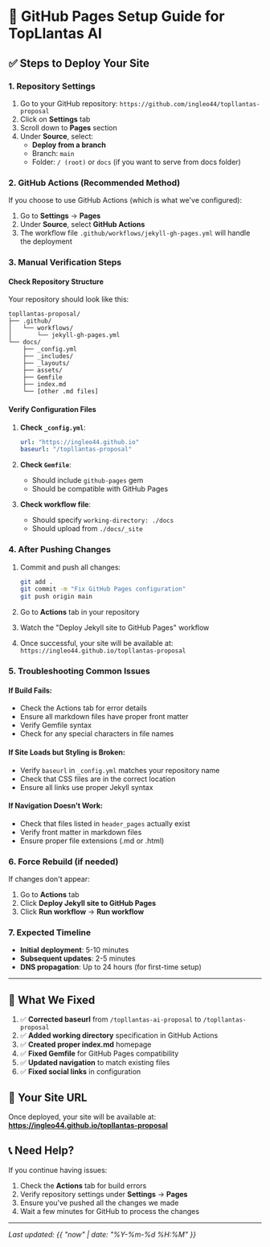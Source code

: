# 📖 GitHub Pages Setup Guide for TopLlantas AI

## ✅ Steps to Deploy Your Site

### 1. Repository Settings
1. Go to your GitHub repository: `https://github.com/ingleo44/topllantas-proposal`
2. Click on **Settings** tab
3. Scroll down to **Pages** section
4. Under **Source**, select:
   - **Deploy from a branch**
   - Branch: `main`
   - Folder: `/ (root)` or `docs` (if you want to serve from docs folder)

### 2. GitHub Actions (Recommended Method)
If you choose to use GitHub Actions (which is what we've configured):

1. Go to **Settings** → **Pages**
2. Under **Source**, select **GitHub Actions**
3. The workflow file `.github/workflows/jekyll-gh-pages.yml` will handle the deployment

### 3. Manual Verification Steps

#### Check Repository Structure
Your repository should look like this:
```
topllantas-proposal/
├── .github/
│   └── workflows/
│       └── jekyll-gh-pages.yml
└── docs/
    ├── _config.yml
    ├── _includes/
    ├── _layouts/
    ├── assets/
    ├── Gemfile
    ├── index.md
    └── [other .md files]
```

#### Verify Configuration Files

1. **Check `_config.yml`**:
   ```yaml
   url: "https://ingleo44.github.io"
   baseurl: "/topllantas-proposal"
   ```

2. **Check `Gemfile`**:
   - Should include `github-pages` gem
   - Should be compatible with GitHub Pages

3. **Check workflow file**:
   - Should specify `working-directory: ./docs`
   - Should upload from `./docs/_site`

### 4. After Pushing Changes

1. Commit and push all changes:
   ```bash
   git add .
   git commit -m "Fix GitHub Pages configuration"
   git push origin main
   ```

2. Go to **Actions** tab in your repository
3. Watch the "Deploy Jekyll site to GitHub Pages" workflow
4. Once successful, your site will be available at:
   `https://ingleo44.github.io/topllantas-proposal`

### 5. Troubleshooting Common Issues

#### If Build Fails:
- Check the Actions tab for error details
- Ensure all markdown files have proper front matter
- Verify Gemfile syntax
- Check for any special characters in file names

#### If Site Loads but Styling is Broken:
- Verify `baseurl` in `_config.yml` matches your repository name
- Check that CSS files are in the correct location
- Ensure all links use proper Jekyll syntax

#### If Navigation Doesn't Work:
- Check that files listed in `header_pages` actually exist
- Verify front matter in markdown files
- Ensure proper file extensions (.md or .html)

### 6. Force Rebuild (if needed)

If changes don't appear:
1. Go to **Actions** tab
2. Click **Deploy Jekyll site to GitHub Pages**
3. Click **Run workflow** → **Run workflow**

### 7. Expected Timeline

- **Initial deployment**: 5-10 minutes
- **Subsequent updates**: 2-5 minutes
- **DNS propagation**: Up to 24 hours (for first-time setup)

---

## 🎯 What We Fixed

1. ✅ **Corrected baseurl** from `/topllantas-ai-proposal` to `/topllantas-proposal`
2. ✅ **Added working directory** specification in GitHub Actions
3. ✅ **Created proper index.md** homepage
4. ✅ **Fixed Gemfile** for GitHub Pages compatibility
5. ✅ **Updated navigation** to match existing files
6. ✅ **Fixed social links** in configuration

## 🔗 Your Site URL

Once deployed, your site will be available at:
**https://ingleo44.github.io/topllantas-proposal**

## 📞 Need Help?

If you continue having issues:
1. Check the **Actions** tab for build errors
2. Verify repository settings under **Settings** → **Pages**
3. Ensure you've pushed all the changes we made
4. Wait a few minutes for GitHub to process the changes

---

*Last updated: {{ "now" | date: "%Y-%m-%d %H:%M" }}*
